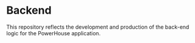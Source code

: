 # Backend
This repository reflects the development and production of the back-end logic for the PowerHouse application.